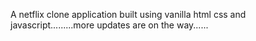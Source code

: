 A netflix clone application built using vanilla html css and javascript.........more updates are on the way......
